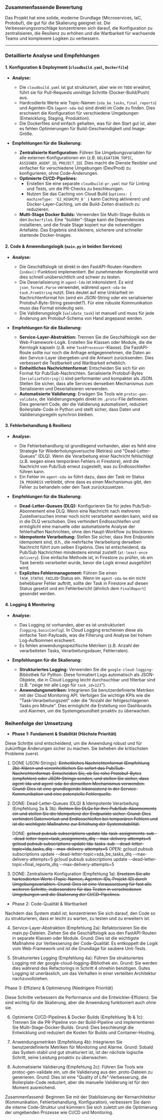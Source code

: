 ### **Zusammenfassende Bewertung**
Das Projekt hat eine solide, moderne Grundlage (Microservices, IaC, Protobuf), die gut für die Skalierung geeignet ist. Die Verbesserungsvorschläge konzentrieren sich darauf, die Konfiguration zu zentralisieren, die Resilienz zu erhöhen und die Wartbarkeit für wachsende Teams und komplexere Logiken zu verbessern.

---

### **Detaillierte Analyse und Empfehlungen**

#### **1. Konfiguration & Deployment (`cloudbuild.yaml`, `Dockerfile`)**

*   **Analyse:**
    *   Die `cloudbuild.yaml` ist gut strukturiert, aber wie im `TODO` erwähnt, führt sie für Pull-Requests unnötige Schritte (Docker-Build/Push) aus.
    *   Hardcodierte Werte wie Topic-Namen (`sda_be_tasks`, `final_reports`) und Agenten-IDs (`agent-sda-be`) sind direkt im Code zu finden. Dies erschwert die Konfiguration für verschiedene Umgebungen (Entwicklung, Staging, Produktion).
    *   Die Dockerfiles sind einfach gehalten, was für den Start gut ist, aber es fehlen Optimierungen für Build-Geschwindigkeit und Image-Größe.

*   **Empfehlungen für die Skalierung:**
    *   **Zentralisierte Konfiguration:** Führen Sie Umgebungsvariablen für alle externen Konfigurationen ein (z.B. `DELEGATION_TOPIC`, `ASSIGNED_AGENT_ID`, `PROJECT_ID`). Dies macht die Dienste flexibler und einfacher für verschiedene Umgebungen (Dev/Prod) zu konfigurieren, ohne Code-Änderungen.
    *   **Optimierte CI/CD-Pipelines:**
        *   Erstellen Sie eine separate `cloudbuild-pr.yaml` nur für Linting und Tests, um die PR-Checks zu beschleunigen.
        *   Nutzen Sie das Caching von Cloud Build (`options: { machineType: 'E2_HIGHCPU_8' }` kann Caching aktivieren) und Docker-Layer-Caching, um die Build-Zeiten drastisch zu reduzieren.
    *   **Multi-Stage Docker Builds:** Verwenden Sie Multi-Stage-Builds in den `Dockerfile`s. Eine "builder"-Stage kann die Dependencies installieren, und die finale Stage kopiert nur die notwendigen Artefakte. Das Ergebnis sind kleinere, sicherere und schneller startende Docker-Images.

#### **2. Code & Anwendungslogik (`main.py` in beiden Services)**

*   **Analyse:**
    *   Die Geschäftslogik ist direkt in den FastAPI-Routen-Handlern (`index()`-Funktion) implementiert. Bei zunehmender Komplexität wird dies schnell unübersichtlich und schwer zu testen.
    *   Die Deserialisierung in `agent-lda` ist inkonsistent. Es wird `json_format.Parse` verwendet, während `agent-sda-be` `task.FromString` nutzt. Dies deutet auf eine Unklarheit im Nachrichtenformat hin (wird ein JSON-String oder ein serialisierter Protobuf-Byte-String gesendet?). Für eine robuste Kommunikation muss das Format eindeutig sein.
    *   Die Validierungslogik (`validate_task`) ist manuell und muss für jede Änderung am Protobuf-Schema von Hand angepasst werden.

*   **Empfehlungen für die Skalierung:**
    *   **Service-Layer-Abstraktion:** Trennen Sie die Geschäftslogik von der Web-Framework-Logik. Erstellen Sie Klassen oder Module, die die Kernlogik kapseln (z.B. eine `TaskProcessor`-Klasse). Die FastAPI-Route sollte nur noch die Anfrage entgegennehmen, die Daten an den Service-Layer übergeben und die Antwort zurücksenden. Dies verbessert die Testbarkeit und Wartbarkeit erheblich.
    *   **Einheitliches Nachrichtenformat:** Entscheiden Sie sich für *ein* Format für Pub/Sub-Nachrichten. Serialisierte Protobuf-Bytes (`SerializeToString()`) sind performanter und kompakter als JSON. Stellen Sie sicher, dass alle Services denselben Mechanismus zum Serialisieren und Deserialisieren verwenden.
    *   **Automatisierte Validierung:** Erwägen Sie Tools wie `protoc-gen-validate`, die Validierungsregeln direkt im `.proto`-File definieren. Dies generiert Code, der die Validierung automatisiert, reduziert Boilerplate-Code in Python und stellt sicher, dass Daten und Validierungsregeln synchron bleiben.

#### **3. Fehlerbehandlung & Resilienz**

*   **Analyse:**
    *   Die Fehlerbehandlung ist grundlegend vorhanden, aber es fehlt eine Strategie für Wiederholungsversuche (Retries) und "Dead-Letter-Queues" (DLQ). Wenn die Verarbeitung einer Nachricht fehlschlägt (z.B. wegen eines temporären Fehlers in Firestore), wird die Nachricht von Pub/Sub erneut zugestellt, was zu Endlosschleifen führen kann.
    *   Ein Fehler im `agent-sda-be` führt dazu, dass der Task im Status `IN_PROGRESS` verbleibt, ohne dass es einen Mechanismus gibt, den Fehler zu behandeln oder den Task zurückzusetzen.

*   **Empfehlungen für die Skalierung:**
    *   **Dead-Letter-Queues (DLQ):** Konfigurieren Sie für jedes Pub/Sub-Abonnement eine DLQ. Wenn eine Nachricht nach mehreren Zustellversuchen immer noch nicht verarbeitet werden kann, wird sie in die DLQ verschoben. Dies verhindert Endlosschleifen und ermöglicht eine manuelle oder automatisierte Analyse der fehlerhaften Nachrichten, ohne den Haupt-Workflow zu blockieren.
    *   **Idempotente Verarbeitung:** Stellen Sie sicher, dass Ihre Endpunkte idempotent sind, d.h., die mehrfache Verarbeitung derselben Nachricht führt zum selben Ergebnis. Dies ist entscheidend, da Pub/Sub Nachrichten mindestens einmal zustellt (`at-least-once delivery`). Eine einfache Methode ist, in Firestore zu prüfen, ob ein Task bereits verarbeitet wurde, bevor die Logik erneut ausgeführt wird.
    *   **Explizites Fehlermanagement:** Führen Sie einen `TASK_STATUS_FAILED`-Status ein. Wenn im `agent-sda-be` ein nicht behebbarer Fehler auftritt, sollte der Task in Firestore auf diesen Status gesetzt und ein Fehlerbericht (ähnlich dem `FinalReport`) gesendet werden.

#### **4. Logging & Monitoring**

*   **Analyse:**
    *   Das Logging ist vorhanden, aber es ist unstrukturiert (`logging.basicConfig`). In Cloud Logging erscheinen diese als einfache Text-Payloads, was die Filterung und Analyse bei hohem Log-Aufkommen erschwert.
    *   Es fehlen anwendungsspezifische Metriken (z.B. Anzahl der verarbeiteten Tasks, Verarbeitungsdauer, Fehlerraten).

*   **Empfehlungen für die Skalierung:**
    *   **Strukturiertes Logging:** Verwenden Sie die `google-cloud-logging`-Bibliothek für Python. Diese formatiert Logs automatisch als JSON-Objekte, die in Cloud Logging leicht durchsuchbar und filterbar sind (z.B. "zeige mir alle Logs für `task_id=123`").
    *   **Anwendungsmetriken:** Integrieren Sie benutzerdefinierte Metriken mit der Cloud Monitoring API. Verfolgen Sie wichtige KPIs wie die "Task-Verarbeitungszeit" oder die "Anzahl der fehlgeschlagenen Tasks pro Minute". Dies ermöglicht die Erstellung von Dashboards und Alarmen, um die Systemgesundheit proaktiv zu überwachen.


### Reihenfolge der Umsetzung

*  **Phase 1: Fundament & Stabilität (Höchste Priorität)**


  Diese Schritte sind entscheidend, um die Anwendung robust und für zukünftige
  Änderungen sicher zu machen. Sie beheben die kritischsten Probleme zuerst.


   1. DONE (JSON-Strings): ~~Einheitliches Nachrichtenformat (Empfehlung 2b): Klären und vereinheitlichen Sie sofort das Pub/Sub-Nachrichtenformat. Entscheiden Sie, ob Sie rohe Protobuf-Bytes (empfohlen) oder JSON-Strings senden, und stellen Sie sicher, dass agent-lda und agent-sda-be denselben Mechanismus verwenden. Grund: Dies ist eine grundlegende Inkonsistenz in der Service-Kommunikation und eine potenzielle Fehlerquelle.~~


   2. DONE: Dead-Letter-Queues (DLQ) & Idempotente Verarbeitung (Empfehlung 3a & 3b):
      ~~Richten Sie DLQs für Ihre Pub/Sub-Abonnements ein und stellen Sie die Idempotenz der Endpunkte sicher. Grund: Dies verhindert Datenverlust und Endlosschleifen bei temporären Fehlern und ist die wichtigste Maßnahme zur Erhöhung der Systemstabilität.~~ 

      DONE: 
      ~~gcloud pubsub subscriptions update lda-task-assignments-sub --dead-letter-topic=task_assignments_dlq --max-delivery-attempts=5~~
      ~~gcloud pubsub subscriptions update lda-tasks-sub --dead-letter-topic=lda_tasks_dlq --max-delivery-attempts=5~~
      OPEN: 
      gcloud pubsub subscriptions update <your-subscription-for-agent-sda-be> --dead-letter-topic=sda_be_tasks_dlq --max-delivery-attempts=5
      gcloud pubsub subscriptions update <your-subscription-for-final-reports> --dead-letter-topic=final_reports_dlq --max-delivery-attempts=5


   3. DONE: Zentralisierte Konfiguration (Empfehlung 1a): ~~Ersetzen Sie alle hartcodierten Werte (Topic-Namen, Agenten-IDs, Projekt-ID) durch Umgebungsvariablen. Grund: Dies ist eine Voraussetzung für fast alle weiteren Schritte, insbesondere für das Testen in verschiedenen Umgebungen und die Skalierung der CI/CD-Pipelines.~~


*   Phase 2: Code-Qualität & Wartbarkeit


  Nachdem das System stabil ist, konzentrieren Sie sich darauf, den Code so zu
  strukturieren, dass er leicht zu warten, zu testen und zu erweitern ist.


   4. Service-Layer-Abstraktion (Empfehlung 2a): Refaktorisieren Sie die
      main.py-Dateien. Ziehen Sie die Geschäftslogik aus den FastAPI-Routen in
      separate Klassen oder Module. Grund: Dies ist die wichtigste Maßnahme zur
      Verbesserung der Code-Qualität. Es entkoppelt die Logik vom Web-Framework
      und ist die Grundlage für saubere Unit-Tests.


   5. Strukturiertes Logging (Empfehlung 4a): Führen Sie strukturiertes Logging
      mit der google-cloud-logging-Bibliothek ein. Grund: Sie werden dies während
      des Refactorings in Schritt 4 ohnehin benötigen. Gutes Logging ist
      unerlässlich, um das Verhalten in einer verteilten Architektur
      nachzuvollziehen.


  Phase 3: Effizienz & Optimierung (Niedrigere Priorität)

  Diese Schritte verbessern die Performance und die Entwickler-Effizienz. Sie
  sind wichtig für die Skalierung, aber die Anwendung funktioniert auch ohne
  sie.


   6. Optimierte CI/CD-Pipelines & Docker Builds (Empfehlung 1b & 1c): Trennen Sie
      die PR-Pipeline von der Build-Pipeline und implementieren Sie
      Multi-Stage-Docker-Builds. Grund: Dies beschleunigt die Entwicklung und
      reduziert die Kosten für Builds und Container-Hosting.


   7. Anwendungsmetriken (Empfehlung 4b): Integrieren Sie benutzerdefinierte
      Metriken für Monitoring und Alarme. Grund: Sobald das System stabil und gut
      strukturiert ist, ist der nächste logische Schritt, seine Leistung proaktiv
      zu überwachen.


   8. Automatisierte Validierung (Empfehlung 2c): Führen Sie Tools wie
      protoc-gen-validate ein, um die Validierung aus den .proto-Dateien zu
      generieren. Grund: Dies ist eine "Quality of Life"-Verbesserung, die
      Boilerplate-Code reduziert, aber die manuelle Validierung ist für den Moment
      ausreichend.


  Zusammenfassend: Beginnen Sie mit der Stabilisierung der Kernarchitektur
  (Kommunikation, Fehlerbehandlung, Konfiguration), verbessern Sie dann die
  interne Code-Struktur und kümmern Sie sich zuletzt um die Optimierung der
  umgebenden Prozesse wie CI/CD und Monitoring.